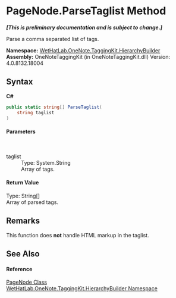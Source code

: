 # PageNode.ParseTaglist Method 
 _**\[This is preliminary documentation and is subject to change.\]**_

Parse a comma separated list of tags.

**Namespace:**&nbsp;<a href="886a8d6b-3c89-17b1-a6bd-f04dfde95aba">WetHatLab.OneNote.TaggingKit.HierarchyBuilder</a><br />**Assembly:**&nbsp;OneNoteTaggingKit (in OneNoteTaggingKit.dll) Version: 4.0.8132.18004

## Syntax

**C#**<br />
``` C#
public static string[] ParseTaglist(
	string taglist
)
```


#### Parameters
&nbsp;<dl><dt>taglist</dt><dd>Type: System.String<br />Array of tags.</dd></dl>

#### Return Value
Type: String[]<br />Array of parsed tags.

## Remarks
This function does **not** handle HTML markup in the taglist.

## See Also


#### Reference
<a href="0d8ed3e9-a495-7ffc-8e7a-1b49391c2657">PageNode Class</a><br /><a href="886a8d6b-3c89-17b1-a6bd-f04dfde95aba">WetHatLab.OneNote.TaggingKit.HierarchyBuilder Namespace</a><br />